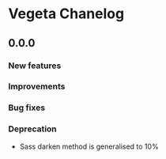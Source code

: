 # Vegeta Chanelog

## 0.0.0

### New features

### Improvements

### Bug fixes

### Deprecation

* Sass darken method is generalised to 10%